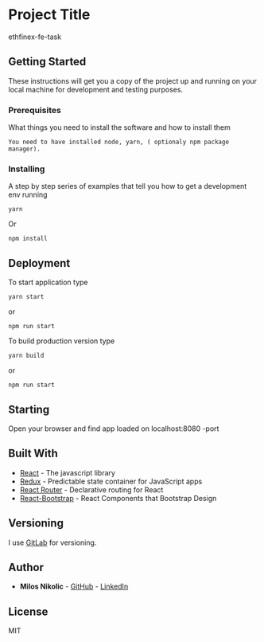# Project Title

ethfinex-fe-task

## Getting Started

These instructions will get you a copy of the project up and running on your local machine for development and testing purposes.

### Prerequisites

What things you need to install the software and how to install them

```
You need to have installed node, yarn, ( optionaly npm package manager).
```

### Installing

A step by step series of examples that tell you how to get a development env running


```
yarn
```

Or

```
npm install
```

## Deployment

To start application type

```
yarn start 
```
or
```
npm run start
```

To build production version type 

```
yarn build
```
or
```
npm run start
```

## Starting

Open your browser and find app loaded on localhost:8080 -port


## Built With

* [React](https://facebook.github.io/react/) - The javascript library
* [Redux](http://redux.js.org/) - Predictable state container for JavaScript apps
* [React Router](https://github.com/ReactTraining/react-router) - Declarative routing for React
* [React-Bootstrap](https://react-bootstrap.github.io/) - React Components that Bootstrap Design

## Versioning

I use [GitLab](https://gitlab.com/milos5611/advanon-fe-task.git) for versioning. 

## Author

* **Milos Nikolic** - [GitHub](https://github.com/Milos5611) - [LinkedIn](https://www.linkedin.com/in/nikolicmilos/)


## License

MIT
